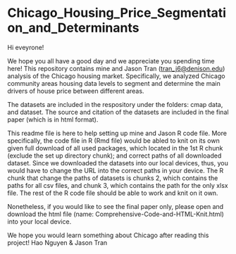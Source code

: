 # Chicago_Housing_Price_Segmentation_and_Determinants

Hi eveyrone! 

We hope you all have a good day and we appreciate you spending time here! This repository contains mine and Jason Tran (tran_j6@denison.edu) analysis of the Chicago housing market. Specifically, we analyzed Chicago community areas housing data levels to segment and determine the main drivers of house price between different areas. 

The datasets are included in the respository under the folders: cmap data, and dataset. The source and citation of the datasets are included in the final paper (which is in html format). 

This readme file is here to help setting up mine and Jason R code file. More specifically, the code file in R (Rmd file) would be abled to knit on its own given full download of all used packages, which located in the 1st R chunk (exclude the set up directory chunk); and correct paths of all downloaded dataset. Since we downloaded the datasets into our local devices, thus, you would have to change the URL into the correct paths in your device. The R chunk that change the paths of datasets is chunks 2, which contains the paths for all csv files, and chunk 3, which contains the path for the only xlsx file. The rest of the R code file should be able to work and knit on it own. 

Nonetheless, if you would like to see the final paper only, please open and download the html file (name: Comprehensive-Code-and-HTML-Knit.html) into your local device. 

We hope you would learn something about Chicago after reading this project! 
Hao Nguyen & Jason Tran
